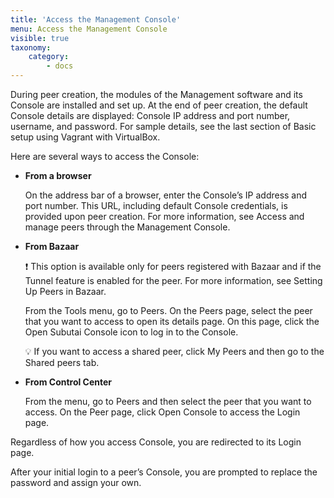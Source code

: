 ```yaml
---
title: 'Access the Management Console'
menu: Access the Management Console
visible: true
taxonomy:
    category:
        - docs
---
```


During peer creation, the modules of the Management software and its Console are installed and set up. At the end of peer creation, the default Console details are displayed: Console IP address and port number, username, and password. For sample details, see the last section of Basic setup using Vagrant with VirtualBox.

Here are several ways to access the Console:

* **From a browser**

  On the address bar of a browser, enter the Console’s IP address and port number. This URL, including default Console credentials, is provided upon peer creation. For more information, see Access and manage peers through the Management Console.	

* **From Bazaar**

  ❗️ This option is available only for peers registered with Bazaar and if the Tunnel feature is enabled for the peer. For more information, see Setting Up Peers in Bazaar.

  From the Tools menu, go to Peers. On the Peers page, select the peer that you want to access to open its details page. On this page, click the Open Subutai Console icon to log in to the Console.

  💡 If you want to access a shared peer, click My Peers and then go to the Shared peers tab. 

* **From Control Center**

  From the menu, go to Peers and then select the peer that you want to access. On the Peer page, click Open Console to access the Login page.

Regardless of how you access Console, you are redirected to its Login page.

After your initial login to a peer’s Console, you are prompted to replace the password and assign your own.

